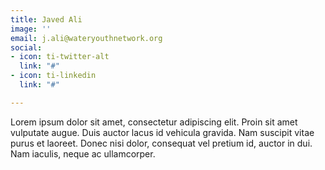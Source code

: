 ```yaml
---
title: Javed Ali
image: ''
email: j.ali@wateryouthnetwork.org
social:
- icon: ti-twitter-alt
  link: "#"
- icon: ti-linkedin
  link: "#"

---
```

Lorem ipsum dolor sit amet, consectetur adipiscing elit. Proin sit amet vulputate augue. Duis auctor lacus id vehicula gravida. Nam suscipit vitae purus et laoreet.
Donec nisi dolor, consequat vel pretium id, auctor in dui. Nam iaculis, neque ac ullamcorper.